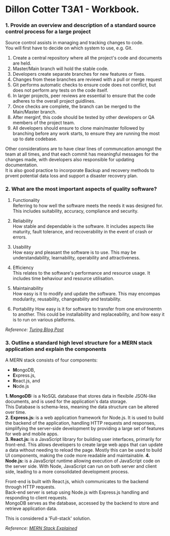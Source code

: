 # Dillon Cotter T3A1 - Workbook.  

### 1. Provide an overview and description of a standard source control process for a large project  
Source control assists in managing and tracking changes to code.  
You will first have to decide on which system to use, e.g. Git.

1. Create a central repository where all the project's code and documents are held.  
2. Master/Main branch will hold the stable code.  
3. Developers create separate branches for new features or fixes.  
4. Changes from these branches are reviewd with a pull or merge request  
5. Git performs automatic checks to ensure code does not conflict, but does not perform any tests on the code itself.  
6. In larger projects, peer reviews are essential to ensure that the code adheres to the overall project guidlines.  
7. Once checks are complete, the branch can be merged to the Main/Master branch.  
8. After merginf, this code should be tested by other developers or QA members of the project team.  
9. All developers should ensure to clone main/master followed by branching before any work starts, to ensure they are running the most up to date codebase.  

Other considerations are to have clear lines of communcation amongst the team at all times, and that each commit has meaningful messages for the changes made, with developers also responsible for updating documentation.  
It is also good practice to incorporate Backup and recovery methods to prvent potential data loss and support a disaster recovery plan.  

### 2. What are the most important aspects of quality software?  
1. Functionality  
Referring to how well the software meets the needs it was designed for.  This includes suitability, accuracy, compliance and security.  

2. Reliability  
How stable and dependable is the software. It includes aspects like maturity, fault tolerance, and recoverability in the event of crash or errors.  

3. Usability  
How easy and pleasant the software is to use. This may be understandability, learnability, operability and attractiveness.  

4. Efficiency  
This relates to the software's performance and resource usage. It includes time behaviour and resource utilisation.  

5. Maintainability  
How easy is it to modify and update the software.  This may encompas modularity, reusability, changeability and testability.  

6. Portability 
How easy is it for software to transfer from one environemtn to another. This could be installability and replaceability, and how easy it is to run on various platforms.  

*Reference: [Turing Blog Post](https://www.turing.com/blog/software-quality-assurance-and-its-importance/)*  

### 3. Outline a standard high level structure for a MERN stack application and explain the components  

A MERN stack consists of four components:
- <strong>M</strong>ongoDB,
- <strong>E</strong>xpress.js,
- <strong>R</strong>eact.js, and
- <strong>N</strong>ode.js

<strong>1. MongoDB: </strong> is a NoSQL database that stores data in flexibile JSON-like documents, and is used for the application's data storage.  
This Database is schema-less, meaning the data structure can be altered over time.  
<strong>2. Express.js: </strong>is a web application framework for Node.js. It is used to build the backend of the application, handling HTTP requests and responses, simplifying the server-side development by providing a large set of features for web and mobile apps.  
<strong>3. React.js: </strong>is a JavaScript library for building user interfaces, primarily for front-end. This allows developers to create large web apps that can update a data without needing to reload the page. Mostly this can be used to build UI components, making the code more readable and maintainable.
<strong>4. Node.js: </strong>is a JavaScript runtime allowing execution of JavaScript code on the server side. With Node, JavaScript can run on both server and client side, leading to a more consolidated development process.

Front-end is built with React.js, which communicates to the backend through HTTP requests.  
Back-end server is setup using Node.js with Express.js handling and responding to client requests.  
MongoDB serves as the database, accessed by the backend to store and retrieve application data.

This is considered a 'Full-stack' solution.

*Reference: [MERN Stack Explained](https://www.mongodb.com/mern-stack)*
